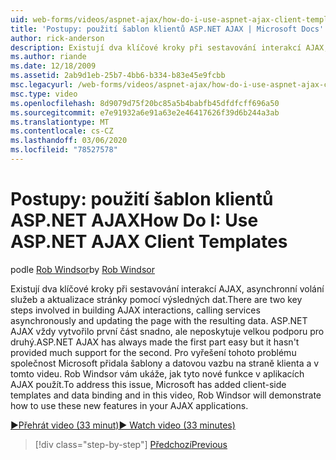 ```yaml
---
uid: web-forms/videos/aspnet-ajax/how-do-i-use-aspnet-ajax-client-templates
title: 'Postupy: použití šablon klientů ASP.NET AJAX | Microsoft Docs'
author: rick-anderson
description: Existují dva klíčové kroky při sestavování interakcí AJAX, asynchronní volání služeb a aktualizace stránky pomocí výsledných dat. ASP.NET AJAX h...
ms.author: riande
ms.date: 12/18/2009
ms.assetid: 2ab9d1eb-25b7-4bb6-b334-b83e45e9fcbb
msc.legacyurl: /web-forms/videos/aspnet-ajax/how-do-i-use-aspnet-ajax-client-templates
msc.type: video
ms.openlocfilehash: 8d9079d75f20bc85a5b4babfb45dfdfcff696a50
ms.sourcegitcommit: e7e91932a6e91a63e2e46417626f39d6b244a3ab
ms.translationtype: MT
ms.contentlocale: cs-CZ
ms.lasthandoff: 03/06/2020
ms.locfileid: "78527578"
---
```

# <a name="how-do-i-use-aspnet-ajax-client-templates"></a><span data-ttu-id="c163a-104">Postupy: použití šablon klientů ASP.NET AJAX</span><span class="sxs-lookup"><span data-stu-id="c163a-104">How Do I: Use ASP.NET AJAX Client Templates</span></span>

<span data-ttu-id="c163a-105">podle [Rob Windsor](https://twitter.com/robwindsor)</span><span class="sxs-lookup"><span data-stu-id="c163a-105">by [Rob Windsor](https://twitter.com/robwindsor)</span></span>

<span data-ttu-id="c163a-106">Existují dva klíčové kroky při sestavování interakcí AJAX, asynchronní volání služeb a aktualizace stránky pomocí výsledných dat.</span><span class="sxs-lookup"><span data-stu-id="c163a-106">There are two key steps involved in building AJAX interactions, calling services asynchronously and updating the page with the resulting data.</span></span> <span data-ttu-id="c163a-107">ASP.NET AJAX vždy vytvořilo první část snadno, ale neposkytuje velkou podporu pro druhý.</span><span class="sxs-lookup"><span data-stu-id="c163a-107">ASP.NET AJAX has always made the first part easy but it hasn't provided much support for the second.</span></span> <span data-ttu-id="c163a-108">Pro vyřešení tohoto problému společnost Microsoft přidala šablony a datovou vazbu na straně klienta a v tomto videu. Rob Windsor vám ukáže, jak tyto nové funkce v aplikacích AJAX použít.</span><span class="sxs-lookup"><span data-stu-id="c163a-108">To address this issue, Microsoft has added client-side templates and data binding and in this video, Rob Windsor will demonstrate how to use these new features in your AJAX applications.</span></span>

[<span data-ttu-id="c163a-109">&#9654;Přehrát video (33 minut)</span><span class="sxs-lookup"><span data-stu-id="c163a-109">&#9654; Watch video (33 minutes)</span></span>](https://channel9.msdn.com/Blogs/ASP-NET-Site-Videos/how-do-i-use-aspnet-ajax-client-templates)

> [!div class="step-by-step"]
> [<span data-ttu-id="c163a-110">Předchozí</span><span class="sxs-lookup"><span data-stu-id="c163a-110">Previous</span></span>](how-do-i-customize-error-handling-for-the-aspnet-ajax-updatepanel.md)
